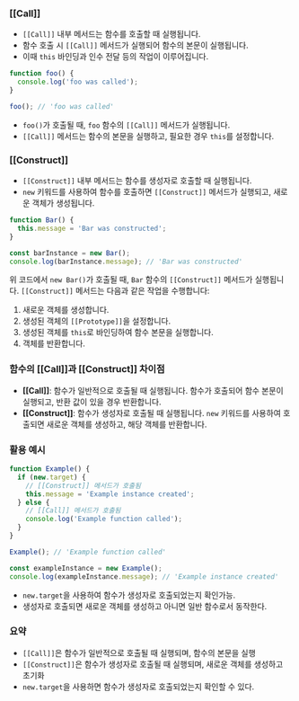 ### [[Call]]

- `[[Call]]` 내부 메서드는 함수를 호출할 때 실행됩니다. 
- 함수 호출 시 `[[Call]]` 메서드가 실행되어 함수의 본문이 실행됩니다. 
- 이때 `this` 바인딩과 인수 전달 등의 작업이 이루어집니다.

```javascript
function foo() {
  console.log('foo was called');
}

foo(); // 'foo was called'
```
- `foo()`가 호출될 때, `foo` 함수의 `[[Call]]` 메서드가 실행됩니다. 
- `[[Call]]` 메서드는 함수의 본문을 실행하고, 필요한 경우 `this`를 설정합니다.

### [[Construct]]

- `[[Construct]]` 내부 메서드는 함수를 생성자로 호출할 때 실행됩니다.
- `new` 키워드를 사용하여 함수를 호출하면 `[[Construct]]` 메서드가 실행되고, 새로운 객체가 생성됩니다.

```javascript
function Bar() {
  this.message = 'Bar was constructed';
}

const barInstance = new Bar();
console.log(barInstance.message); // 'Bar was constructed'
```

위 코드에서 `new Bar()`가 호출될 때, `Bar` 함수의 `[[Construct]]` 메서드가 실행됩니다. `[[Construct]]` 메서드는 다음과 같은 작업을 수행합니다:

1. 새로운 객체를 생성합니다.
2. 생성된 객체의 `[[Prototype]]`을 설정합니다.
3. 생성된 객체를 `this`로 바인딩하여 함수 본문을 실행합니다.
4. 객체를 반환합니다.

### 함수의 [[Call]]과 [[Construct]] 차이점

- **[[Call]]**: 함수가 일반적으로 호출될 때 실행됩니다. 함수가 호출되어 함수 본문이 실행되고, 반환 값이 있을 경우 반환합니다.
- **[[Construct]]**: 함수가 생성자로 호출될 때 실행됩니다. `new` 키워드를 사용하여 호출되면 새로운 객체를 생성하고, 해당 객체를 반환합니다.

### 활용 예시

```javascript
function Example() {
  if (new.target) {
    // [[Construct]] 메서드가 호출됨
    this.message = 'Example instance created';
  } else {
    // [[Call]] 메서드가 호출됨
    console.log('Example function called');
  }
}

Example(); // 'Example function called'

const exampleInstance = new Example();
console.log(exampleInstance.message); // 'Example instance created'
```

- `new.target`을 사용하여 함수가 생성자로 호출되었는지 확인가능.
- 생성자로 호출되면 새로운 객체를 생성하고 아니면 일반 함수로서 동작한다.

### 요약

- `[[Call]]`은 함수가 일반적으로 호출될 때 실행되며, 함수의 본문을 실행
- `[[Construct]]`은 함수가 생성자로 호출될 때 실행되며, 새로운 객체를 생성하고 초기화
- `new.target`을 사용하면 함수가 생성자로 호출되었는지 확인할 수 있다.
